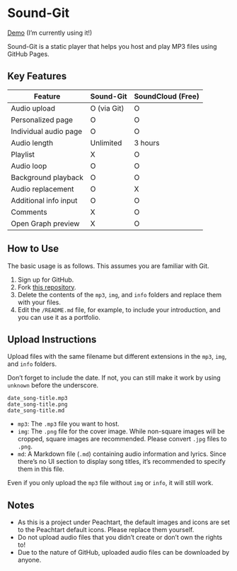 # Sound-Git

[Demo](https://page.peacht.art/soundgit/) (I’m currently using it!)

Sound-Git is a static player that helps you host and play MP3 files using GitHub Pages.

## Key Features

| Feature | Sound-Git | SoundCloud (Free) |
|---|---|---|
| Audio upload | O (via Git) | O |
| Personalized page | O | O |
| Individual audio page | O | O |
| Audio length | Unlimited | 3 hours |
| Playlist | X | O |
| Audio loop | O | O |
| Background playback | O | O |
| Audio replacement | O | X |
| Additional info input | O | O |
| Comments | X | O |
| Open Graph preview | X | O |

## How to Use

The basic usage is as follows. This assumes you are familiar with Git.

1. Sign up for GitHub.  
2. Fork [this repository](https://github.com/jyhyun1008/soundgit).  
3. Delete the contents of the `mp3`, `img`, and `info` folders and replace them with your files.  
4. Edit the `/README.md` file, for example, to include your introduction, and you can use it as a portfolio.  

## Upload Instructions

Upload files with the same filename but different extensions in the `mp3`, `img`, and `info` folders.

Don’t forget to include the date. If not, you can still make it work by using `unknown` before the underscore.

```
date_song-title.mp3  
date_song-title.png  
date_song-title.md  
```

- `mp3`: The `.mp3` file you want to host.  
- `img`: The `.png` file for the cover image. While non-square images will be cropped, square images are recommended. Please convert `.jpg` files to `.png`.  
- `md`: A Markdown file (`.md`) containing audio information and lyrics. Since there’s no UI section to display song titles, it’s recommended to specify them in this file.  

Even if you only upload the `mp3` file without `img` or `info`, it will still work.

## Notes

- As this is a project under Peachtart, the default images and icons are set to the Peachtart default icons. Please replace them yourself.  
- Do not upload audio files that you didn’t create or don’t own the rights to!  
- Due to the nature of GitHub, uploaded audio files can be downloaded by anyone.